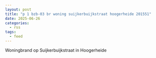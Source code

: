 ```yaml
---
layout: post
title: "p 1 bzb-03 br woning suijkerbuijkstraat hoogerheide 201551"
date: 2025-06-26
categories: 
  - rss
tags: 
  - feed
---
```


Woningbrand op Suijkerbuijkstraat in Hoogerheide
